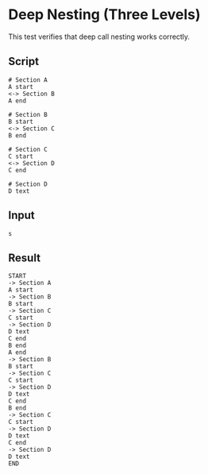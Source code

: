 # Deep Nesting (Three Levels)

This test verifies that deep call nesting works correctly.

## Script
```cuentitos
# Section A
A start
<-> Section B
A end

# Section B
B start
<-> Section C
B end

# Section C
C start
<-> Section D
C end

# Section D
D text
```

## Input
```input
s
```

## Result
```result
START
-> Section A
A start
-> Section B
B start
-> Section C
C start
-> Section D
D text
C end
B end
A end
-> Section B
B start
-> Section C
C start
-> Section D
D text
C end
B end
-> Section C
C start
-> Section D
D text
C end
-> Section D
D text
END
```
